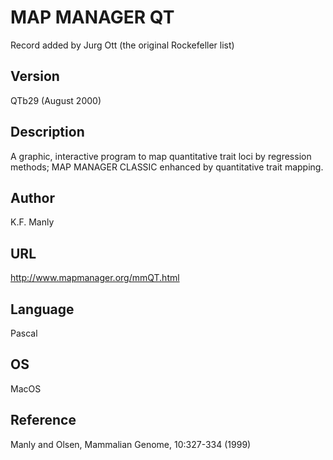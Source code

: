 # MAP MANAGER QT
Record added by Jurg Ott (the original Rockefeller list)

## Version
QTb29 (August 2000)

## Description
A graphic, interactive program to map quantitative trait loci by regression methods; MAP MANAGER CLASSIC enhanced by quantitative trait mapping.

## Author
K.F. Manly

## URL
http://www.mapmanager.org/mmQT.html

## Language
Pascal

## OS
MacOS

## Reference
Manly and Olsen, Mammalian Genome, 10:327-334 (1999)